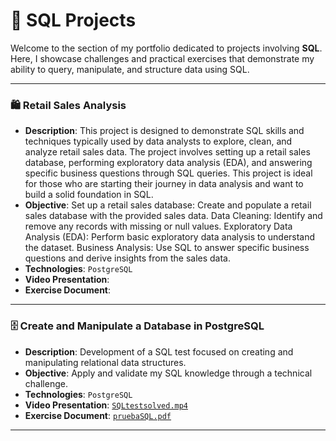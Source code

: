 # 📂 SQL Projects

Welcome to the section of my portfolio dedicated to projects involving **SQL**. Here, I showcase challenges and practical exercises that demonstrate my ability to query, manipulate, and structure data using SQL.

---

### 🛍️ Retail Sales Analysis

- **Description**: This project is designed to demonstrate SQL skills and techniques typically used by data analysts to explore, clean, and analyze retail sales data. The project involves setting up a retail sales database, performing exploratory data analysis (EDA), and answering specific business questions through SQL queries. This project is ideal for those who are starting their journey in data analysis and want to build a solid foundation in SQL.
- **Objective**: Set up a retail sales database: Create and populate a retail sales database with the provided sales data.
Data Cleaning: Identify and remove any records with missing or null values.
Exploratory Data Analysis (EDA): Perform basic exploratory data analysis to understand the dataset.
Business Analysis: Use SQL to answer specific business questions and derive insights from the sales data.
- **Technologies**: `PostgreSQL`
- **Video Presentation**: 
- **Exercise Document**: 

---

### 🗄️ Create and Manipulate a Database in PostgreSQL

- **Description**: Development of a SQL test focused on creating and manipulating relational data structures.
- **Objective**: Apply and validate my SQL knowledge through a technical challenge.
- **Technologies**: `PostgreSQL`
- **Video Presentation**: [`SQLtestsolved.mp4`](https://www.youtube.com/watch?v=TIamBSM9Row)
- **Exercise Document**: [`pruebaSQL.pdf`](resources/pruebaSQL.pdf)

---
